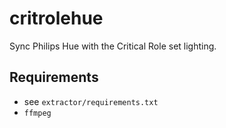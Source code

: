 # critrolehue

Sync Philips Hue with the Critical Role set lighting.

## Requirements

- see `extractor/requirements.txt`
- `ffmpeg`
